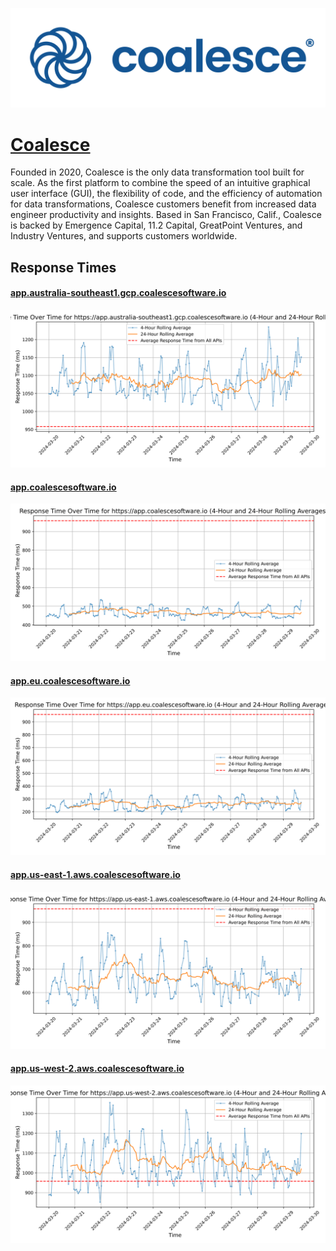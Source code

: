 [![Visit Coalesce](imagePreview.png)](https://coalesce.io)

# [Coalesce](https://coalesce.io)

Founded in 2020, Coalesce is the only data transformation tool built for scale. As the first platform to combine the speed of an intuitive graphical user interface (GUI), the flexibility of code, and the efficiency of automation for data transformations, Coalesce customers benefit from increased data engineer productivity and insights. Based in San Francisco, Calif., Coalesce is backed by Emergence Capital, 11.2 Capital, GreatPoint Ventures, and Industry Ventures, and supports customers worldwide.

## Response Times

#### [app.australia-southeast1.gcp.coalescesoftware.io](https://app.australia-southeast1.gcp.coalescesoftware.io)

![app.australia-southeast1.gcp.coalescesoftware.io](response-time-charts/6170702e6175737472616c69612d736f75746865617374312e6763702e636f616c65736365736f6674776172652e696f.svg)
#### [app.coalescesoftware.io](https://app.coalescesoftware.io)

![app.coalescesoftware.io](response-time-charts/6170702e636f616c65736365736f6674776172652e696f.svg)
#### [app.eu.coalescesoftware.io](https://app.eu.coalescesoftware.io)

![app.eu.coalescesoftware.io](response-time-charts/6170702e65752e636f616c65736365736f6674776172652e696f.svg)
#### [app.us-east-1.aws.coalescesoftware.io](https://app.us-east-1.aws.coalescesoftware.io)

![app.us-east-1.aws.coalescesoftware.io](response-time-charts/6170702e75732d656173742d312e6177732e636f616c65736365736f6674776172652e696f.svg)
#### [app.us-west-2.aws.coalescesoftware.io](https://app.us-west-2.aws.coalescesoftware.io)

![app.us-west-2.aws.coalescesoftware.io](response-time-charts/6170702e75732d776573742d322e6177732e636f616c65736365736f6674776172652e696f.svg)
